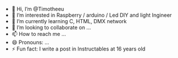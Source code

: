 - 👋 Hi, I’m @Timotheeu
- 👀 I’m interested in Raspberry / arduino / Led DIY and light Ingineer
- 🌱 I’m currently learning C, HTML, DMX network
- 💞️ I’m looking to collaborate on ...
- 📫 How to reach me ...
- 😄 Pronouns: ...
- ⚡ Fun fact: I write a post in Instructables at 16 years old

<!---
Timotheeu/Timotheeu is a ✨ special ✨ repository because its `README.md` (this file) appears on your GitHub profile.
You can click the Preview link to take a look at your changes.
--->
